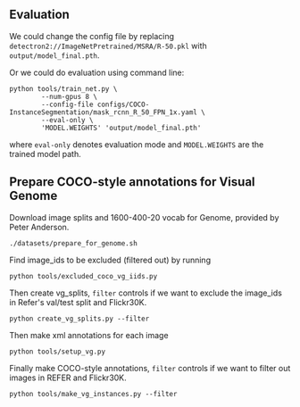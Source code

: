 ## Evaluation
We could change the config file by replacing `detectron2://ImageNetPretrained/MSRA/R-50.pkl` with `output/model_final.pth`.

Or we could do evaluation using command line:
```
python tools/train_net.py \
        --num-gpus 8 \
        --config-file configs/COCO-InstanceSegmentation/mask_rcnn_R_50_FPN_1x.yaml \
        --eval-only \
        'MODEL.WEIGHTS' 'output/model_final.pth' 
```
where `eval-only` denotes evaluation mode and `MODEL.WEIGHTS` are the trained model path.

## Prepare COCO-style annotations for Visual Genome
Download image splits and 1600-400-20 vocab for Genome, provided by Peter Anderson.
```
./datasets/prepare_for_genome.sh
```
Find image_ids to be excluded (filtered out) by running
```
python tools/excluded_coco_vg_iids.py
```
Then create vg_splits, ```filter``` controls if we want to exclude the image_ids in Refer's val/test split and Flickr30K.
```
python create_vg_splits.py --filter
```
Then make xml annotations for each image
```
python tools/setup_vg.py
```
Finally make COCO-style annotations, ```filter``` controls if we want to filter out images in REFER and Flickr30K.
``` 
python tools/make_vg_instances.py --filter
```
